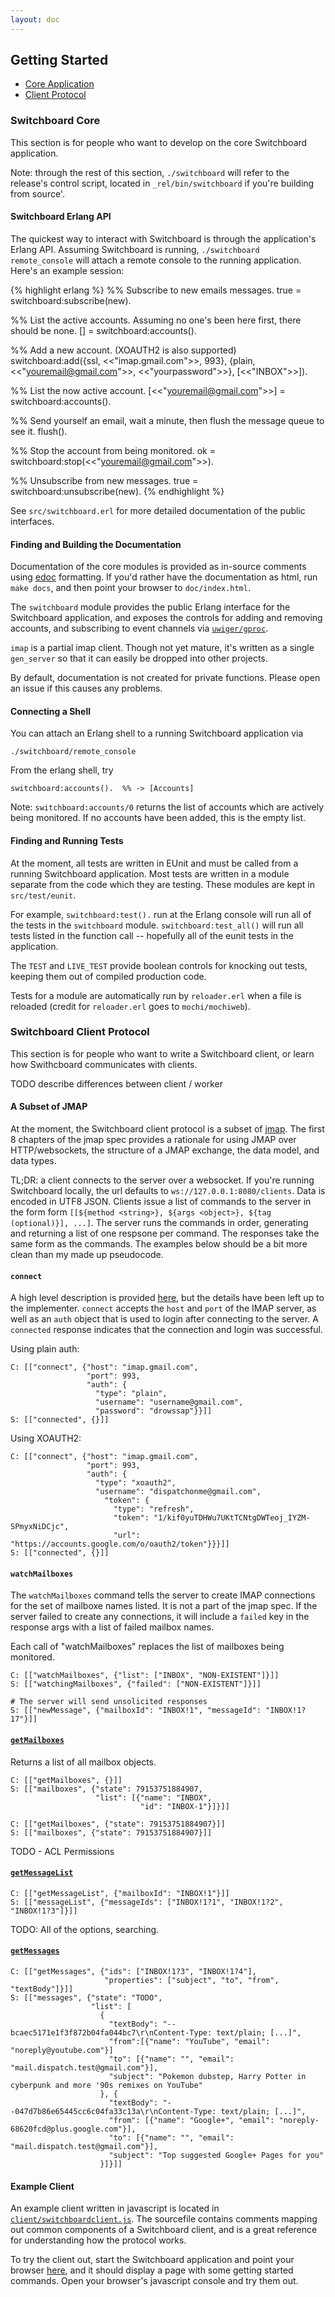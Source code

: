 ```yaml
---
layout: doc
---
```


## Getting Started

- [Core Application](#markdown-header-switchboard-core)
- [Client Protocol](#markdown-header-switchboard-client-protocol)

### Switchboard Core

This section is for people who want to develop on the core Switchboard
application.

Note: through the rest of this section, `./switchboard` will refer
to the release's control script, located in `_rel/bin/switchboard`
if you're building from source'.

#### Switchboard Erlang API

The quickest way to interact with Switchboard is through the application's
Erlang API. Assuming Switchboard is running, `./switchboard remote_console`
will attach a remote console to the running application. Here's
an example session:


{% highlight erlang %}
%% Subscribe to new emails messages.
true = switchboard:subscribe(new).

%% List the active accounts. Assuming no one's been here first, there should be none.
[] = switchboard:accounts().

%% Add a new account. (XOAUTH2 is also supported)
switchboard:add({ssl, <<"imap.gmail.com">>, 993},
                {plain, <<"youremail@gmail.com">>, <<"yourpassword">>},
                [<<"INBOX">>]).

%% List the now active account.
[<<"youremail@gmail.com">>] = switchboard:accounts().

%% Send yourself an email, wait a minute, then flush the message queue to see it.
flush().

%% Stop the account from being monitored.
ok = switchboard:stop(<<"youremail@gmail.com">>).

%% Unsubscribe from new messages.
true = switchboard:unsubscribe(new).
{% endhighlight %}


See `src/switchboard.erl` for more detailed documentation of the
public interfaces.

#### Finding and Building the Documentation

Documentation of the core modules is provided as in-source comments
using [edoc](http://www.erlang.org/doc/apps/edoc/chapter.html)
formatting. If you'd rather have the documentation as html, run `make
docs`, and then point your browser to `doc/index.html`.

The `switchboard` module provides the public Erlang interface for the
Switchboard application, and exposes the controls for adding and
removing accounts, and subscribing to event channels via
[`uwiger/gproc`](https://github.com/uwiger/gproc).

`imap` is a partial imap client. Though not yet mature,
it's written as a single `gen_server` so that it can
easily be dropped into other projects.

By default, documentation is not created for private functions.
Please open an issue if this causes any problems.

#### Connecting a Shell

You can attach an Erlang shell to a running Switchboard application via

    ./switchboard/remote_console

From the erlang shell, try

    switchboard:accounts().  %% -> [Accounts]

Note: `switchboard:accounts/0` returns the list of accounts which
are actively being monitored. If no accounts have been added, this
is the empty list.

#### Finding and Running Tests

At the moment, all tests are written in EUnit and must be called
from a running Switchboard application. Most tests are written in
a module separate from the code which they are testing. These
modules are kept in `src/test/eunit`.

For example, `switchboard:test().` run at the Erlang console
will run all of the tests in the `switchboard` module.
`switchboard:test_all()` will run all tests listed in the function call --
hopefully all of the eunit tests in the application.

The `TEST` and `LIVE_TEST` provide boolean controls for knocking
out tests, keeping them out of compiled production code.

Tests for a module are automatically run by `reloader.erl` when a file
is reloaded (credit for `reloader.erl` goes to `mochi/mochiweb`).

### Switchboard Client Protocol

This section is for people who want to write a Switchboard client, or
learn how Swithcboard communicates with clients.

TODO describe differences between client / worker

#### A Subset of JMAP

At the moment, the Switchboard client protocol is a subset of
[jmap](http://jmap.io). The first 8 chapters of the jmap spec provides
a rationale for using JMAP over HTTP/websockets, the structure
of a JMAP exchange, the data model, and data types.

TL;DR: a client connects to the server over a websocket.  If you're
running Switchboard locally, the url defaults to
`ws://127.0.0.1:8080/clients`. Data is encoded in UTF8 JSON. Clients
issue a list of commands to the server in the form form
`[[${method <string>}, ${args <object>}, ${tag (optional)}], ...]`.
The server runs the commands in order, generating and returning a list
of one respsone per command. The responses take the same form as the
commands. The examples below should be a bit more clean than my made
up pseudocode.


#### `connect`

A high level description is provided
[here](http://jmap.io/#transport-and-authentication), but
the details have been left up to the implementer. `connect`
accepts the `host` and `port` of the IMAP server, as well
as an `auth` object that is used to login after connecting
to the server. A `connected` response indicates that
the connection and login was successful.

Using plain auth:

    C: [["connect", {"host": "imap.gmail.com",
                     "port": 993,
					 "auth": {
					   "type": "plain",
					   "username": "username@gmail.com",
					   "password": "drowssap"}}]]
    S: [["connected", {}]]

Using XOAUTH2:

    C: [["connect", {"host": "imap.gmail.com",
                     "port": 993,
					 "auth": {
					   "type": "xoauth2",
					   "username": "dispatchonme@gmail.com",
					     "token": {
						   "type": "refresh",
					       "token": "1/kif0yuTDHWu7UKtTCNtgDWTeoj_IYZM-SPmyxNiDCjc",
					       "url": "https://accounts.google.com/o/oauth2/token"}}}]]
    S: [["connected", {}]]

#### `watchMailboxes`

The `watchMailboxes` command tells the server to create IMAP connections for the
set of mailboxe names listed. It is not a part of the jmap spec.
If the server failed to create any connections, it will include a
`failed` key in the response args with a list of failed mailbox names.

Each call of "watchMailboxes" replaces the list of mailboxes being monitored.


    C: [["watchMailboxes", {"list": ["INBOX", "NON-EXISTENT"]}]]
    S: [["watchingMailboxes", {"failed": ["NON-EXISTENT"]}]]

    # The server will send unsolicited responses
    S: [["newMessage", {"mailboxId": "INBOX!1", "messageId": "INBOX!1?17"}]]

#### [`getMailboxes`](http://jmap.io/#getmailboxes)

Returns a list of all mailbox objects.

    C: [["getMailboxes", {}]]
    S: [["mailboxes", {"state": 79153751884907,
                       "list": [{"name": "INBOX",
                                 "id": "INBOX-1"}]}]]

    C: [["getMailboxes", {"state": 79153751884907}]]
    S: [["mailboxes", {"state": 79153751884907}]]

TODO - ACL Permissions

#### [`getMessageList`](http://jmap.io/#getmessagelist)

    C: [["getMessageList", {"mailboxId": "INBOX!1"}]]
    S: [["messageList", {"messageIds": ["INBOX!1?1", "INBOX!1?2", "INBOX!1?3"]}]]

TODO: All of the options, searching.


#### [`getMessages`](http://jmap.io/#getmessages)

    C: [["getMessages", {"ids": ["INBOX!1?3", "INBOX!1?4"],
	                     "properties": ["subject", "to", "from", "textBody"]}]]
    S: [["messages", {"state": "TODO",
	                  "list": [
					    {
						  "textBody": "--bcaec5171e1f3f872b04fa044bc7\r\nContent-Type: text/plain; [...]",
						  "from":[{"name": "YouTube", "email": "noreply@youtube.com"}]
						  "to": [{"name": "", "email": "mail.dispatch.test@gmail.com"}],
						  "subject": "Pokemon dubstep, Harry Potter in cyberpunk and more '90s remixes on YouTube"
						}, {
						  "textBody": "--047d7b86e65445cc6c04fa33c13a\r\nContent-Type: text/plain; [...]",
						  "from": [{"name": "Google+", "email": "noreply-68620fcd@plus.google.com"}],
						  "to": [{"name": "", "email": "mail.dispatch.test@gmail.com"}],
						  "subject": "Top suggested Google+ Pages for you"
						}]}]]


#### Example Client

An example client written in javascript is located in
[`client/switchboardclient.js`](../priv/static/js/switchboardclient.js). The
sourcefile contains comments mapping out common components of a
Switchboard client, and is a great reference for understanding how the
protocol works.

To try the client out, start the Switchboard application and point
your browser [here](http://127.0.0.1:8080/jsclient),
and it should display a page with some getting started commands. Open
your browser's javascript console and try them out.

